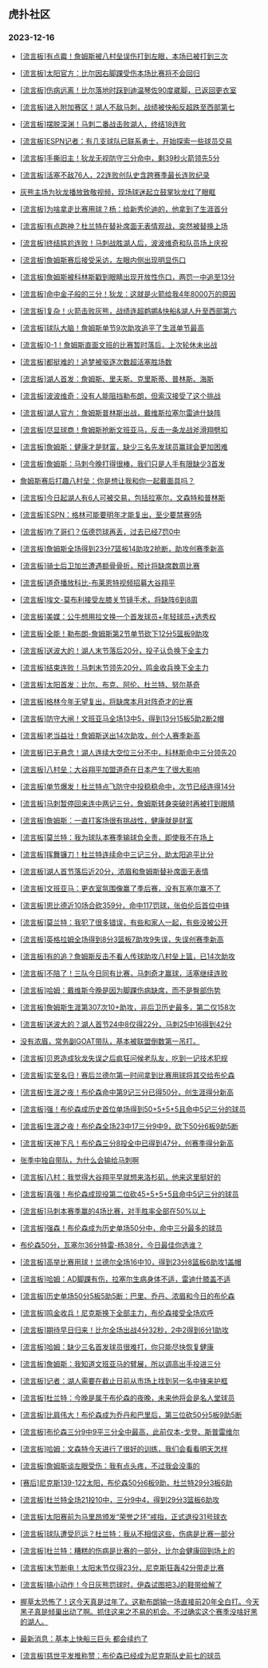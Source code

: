 ## 虎扑社区 
### 2023-12-16

+ [[流言板]有点霉！詹姆斯被八村垒误伤打到左眼，本场已被打到三次](https://bbs.hupu.com/623687824.html)

+ [[流言板]太阳官方：比尔因右脚踝受伤本场比赛将不会回归](https://bbs.hupu.com/623690526.html)

+ [[流言板]伤病远离！比尔落地时踩到迪温琴佐90度崴脚，已返回更衣室](https://bbs.hupu.com/623689941.html)

+ [[流言板]进入附加赛区！湖人不敌马刺，战绩被快船反超跌至西部第七](https://bbs.hupu.com/623689993.html)

+ [[流言板]摆脱深渊！马刺二番战击败湖人，终结18连败](https://bbs.hupu.com/623689096.html)

+ [[流言板]ESPN记者：有几支球队已联系勇士，开始探索一些球员交易](https://bbs.hupu.com/623689836.html)

+ [[流言板]手撕旧主！狄龙无视防守三分命中，剩39秒火箭领先5分](https://bbs.hupu.com/623690150.html)

+ [[流言板]活塞不敌76人，22连败创队史含跨赛季最长连败纪录](https://bbs.hupu.com/623688028.html)

+ [灰熊主场为狄龙播放致敬视频，现场球迷起立鼓掌狄龙红了眼眶](https://bbs.hupu.com/623687428.html)

+ [[流言板]为啥拿走比赛用球？杨：给新秀伦迪的，他拿到了生涯首分](https://bbs.hupu.com/623689394.html)

+ [[流言板]有点跑神？杜兰特在替补席面无表情观战，突然被替换上场](https://bbs.hupu.com/623691093.html)

+ [[流言板]终结尴尬连败！马刺战胜湖人后，波波维奇和队员场上庆祝](https://bbs.hupu.com/623689249.html)

+ [[流言板]詹姆斯赛后接受采访，左眼内侧出现明显伤口](https://bbs.hupu.com/623690322.html)

+ [[流言板]詹姆斯被科林斯戳到眼睛出现开放性伤口，两罚一中追至13分](https://bbs.hupu.com/623686616.html)

+ [[流言板]命中金子般的三分！狄龙：这就是火箭给我4年8000万的原因](https://bbs.hupu.com/623690888.html)

+ [[流言板]复杂！火箭击败灰熊，战绩连超鹈鹕&快船&湖人升至西部第六](https://bbs.hupu.com/623690726.html)

+ [[流言板]球队大脑！詹姆斯单节9次助攻追平了生涯单节最高](https://bbs.hupu.com/623687134.html)

+ [[流言板]0-1！詹姆斯直面文班的比赛暂时落后，上次轮休未出战](https://bbs.hupu.com/623689284.html)

+ [[流言板]都挺难的！追梦被驱逐次数超活塞胜场数](https://bbs.hupu.com/623687504.html)

+ [[流言板]湖人首发：詹姆斯、里夫斯、克里斯蒂、普林斯、海斯](https://bbs.hupu.com/623685338.html)

+ [[流言板]波波维奇：没有人能阻挡勒布朗，但索汉接受了这个挑战](https://bbs.hupu.com/623690513.html)

+ [[流言板]湖人官方：詹姆斯普林斯出战，戴维斯拉塞尔雷迪什缺阵](https://bbs.hupu.com/623685259.html)

+ [[流言板]尽显球商！詹姆斯抢断文班亚马，反击一条龙战斧滑翔劈扣](https://bbs.hupu.com/623685684.html)

+ [[流言板]詹姆斯：健康才是财富，缺少三名先发球员赢球会更加困难](https://bbs.hupu.com/623690284.html)

+ [[流言板]詹姆斯：马刺今晚打得很棒，我们只是人手有限缺少3首发](https://bbs.hupu.com/623690900.html)

+ [詹姆斯赛后打趣八村垒：你是想让我和你一起戴面具吗？](https://bbs.hupu.com/623691642.html)

+ [[流言板]今日起湖人有6人可被交易，包括拉塞尔，文森特和普林斯](https://bbs.hupu.com/623685011.html)

+ [[流言板]ESPN：格林可能要明年才能复出，至少要禁赛9场](https://bbs.hupu.com/623687696.html)

+ [[流言板]咋了哥们？伍德罚球再丢，过去已经7罚0中](https://bbs.hupu.com/623688446.html)

+ [[流言板]詹姆斯全场得到23分7篮板14助攻2抢断，助攻创赛季新高](https://bbs.hupu.com/623689205.html)

+ [[流言板]骑士后卫加兰遭遇额骨骨折，预计将缺席数周比赛](https://bbs.hupu.com/623684937.html)

+ [[流言板]道奇播放科比-布莱恩特视频招募大谷翔平](https://bbs.hupu.com/623685018.html)

+ [[流言板]埃文-莫布利接受左膝关节镜手术，将缺阵6到8周](https://bbs.hupu.com/623684916.html)

+ [[流言板]美媒：公牛想用拉文换一个首发球员+年轻球员+选秀权](https://bbs.hupu.com/623685144.html)

+ [[流言板]全能！勒布朗-詹姆斯第2节单节砍下12分5篮板9助攻](https://bbs.hupu.com/623687073.html)

+ [[流言板]送波大的！湖人末节落后20分，投子认负换下全主力](https://bbs.hupu.com/623688869.html)

+ [[流言板]结束连败！马刺末节领先20分，鸣金收兵换下全主力](https://bbs.hupu.com/623688729.html)

+ [[流言板]太阳首发：比尔、布克、阿伦、杜兰特、努尔基奇](https://bbs.hupu.com/623688237.html)

+ [[流言板]格林今年无望复出，将缺席本月对阵奇才的比赛](https://bbs.hupu.com/623688708.html)

+ [[流言板]防守大闸！文班亚马全场13中5，得到13分15板5助2断2帽](https://bbs.hupu.com/623689331.html)

+ [[流言板]老当益壮！詹姆斯送出14次助攻，创个人赛季新高](https://bbs.hupu.com/623689149.html)

+ [[流言板]已无悬念！湖人连续大空位三分不中，科林斯命中三分领先20](https://bbs.hupu.com/623688615.html)

+ [[流言板]八村垒：大谷翔平加盟道奇在日本产生了很大影响](https://bbs.hupu.com/623691418.html)

+ [[流言板]单节爆发！杜兰特点飞防守中投稳稳命中，次节已经连得14分](https://bbs.hupu.com/623691315.html)

+ [[流言板]马刺暂停回来连中两记三分，詹姆斯转身突破时再被打到眼睛](https://bbs.hupu.com/623686856.html)

+ [[流言板]詹姆斯：一直打客场很有挑战性，健康就是财富](https://bbs.hupu.com/623691255.html)

+ [[流言板]莫兰特：我为球队本赛季输球负全责，即使我不在场上](https://bbs.hupu.com/623685169.html)

+ [[流言板]挥舞镰刀！杜兰特连续命中三记三分，助太阳追平比分](https://bbs.hupu.com/623691264.html)

+ [[流言板]湖人首节落后近20分，浓眉和詹姆斯替补席面无表情](https://bbs.hupu.com/623686043.html)

+ [[流言板]文班亚马：更衣室氛围像赢了季后赛，没有瓦塞尔赢不了](https://bbs.hupu.com/623690747.html)

+ [[流言板]恩比德近10场合砍359分，命中117罚球，张伯伦后首位中锋](https://bbs.hupu.com/623691014.html)

+ [[流言板]莫兰特：我犯了很多错误，有些和家人一起，有些没被公开](https://bbs.hupu.com/623685057.html)

+ [[流言板]英格拉姆全场得到8分3篮板7助攻9失误，失误创赛季新高](https://bbs.hupu.com/623688138.html)

+ [[流言板]有的追？詹姆斯反击不看人传球助攻八村垒上篮，已14次助攻](https://bbs.hupu.com/623688500.html)

+ [[流言板]不陪了！三队今日同有比赛，马刺奇才赢球，活塞继续连败](https://bbs.hupu.com/623690247.html)

+ [[流言板]哈姆：戴维斯今晚是因为脚踝伤病缺席，而不是臀部伤势](https://bbs.hupu.com/623689839.html)

+ [[流言板]詹姆斯生涯第307次10+助攻，非后卫历史最多，第二仅158次](https://bbs.hupu.com/623688117.html)

+ [[流言板]送波大的？湖人首节24中8仅得22分，马刺25中16得到42分](https://bbs.hupu.com/623686218.html)

+ [没有浓眉，常务副GOAT带队，基本被联盟倒数第一吊打。](https://bbs.hupu.com/623688803.html)

+ [[流言板]贝恩造成狄龙失误之后疯狂问候老队友，吃到一记技术犯规](https://bbs.hupu.com/623689402.html)

+ [[流言板]实至名归！赛后兰德尔第一时间拿到比赛用球将其交给布伦森](https://bbs.hupu.com/623692954.html)

+ [[流言板]生涯之夜！布伦森命中第9记三分已得50分，创生涯得分新高](https://bbs.hupu.com/623692815.html)

+ [[流言板]强！布伦森成历史首位单场得到50+5+5+5且命中5记三分的球员](https://bbs.hupu.com/623693169.html)

+ [[流言板]生涯之夜！布伦森全场23中17三分9中9，砍下50分6板9助5断](https://bbs.hupu.com/623692983.html)

+ [[流言板]天神下凡！布伦森三分8投全中已得到47分，创赛季得分新高](https://bbs.hupu.com/623692662.html)

+ [张季中独自带队，为什么会输给马刺啊](https://bbs.hupu.com/623690272.html)

+ [[流言板]八村：我觉得大谷翔平早就想来洛杉矶，他来这里挺好的](https://bbs.hupu.com/623691527.html)

+ [[流言板]真强！布伦森成现役第二位砍45+5+5+5且命中5记三分的球员](https://bbs.hupu.com/623693093.html)

+ [[流言板]马刺本赛季赢的4场比赛，对手胜率全部在50%以上](https://bbs.hupu.com/623692471.html)

+ [[流言板]强森！布伦森成为历史单场50分中，命中三分最多的球员](https://bbs.hupu.com/623693266.html)

+ [布伦森50分，瓦塞尔36分特雷-杨38分，今日最佳你选谁？](https://bbs.hupu.com/623693292.html)

+ [[流言板]高举比赛用球！兰德尔全场16中10，得到23分8篮板6助攻1盖帽](https://bbs.hupu.com/623693120.html)

+ [[流言板]哈姆：AD脚踝有伤，拉塞尔生病身体不适，雷迪什膝盖不适](https://bbs.hupu.com/623692559.html)

+ [[流言板]历史单场50分5板5助5断：巴里、乔丹、浓眉和今日的布伦森](https://bbs.hupu.com/623693394.html)

+ [[流言板]鸣金收兵！尼克斯换下全部主力，布伦森接受全场欢呼](https://bbs.hupu.com/623692893.html)

+ [[流言板]期待早日归来！比尔全场出战4分32秒，2中2得到6分1助攻](https://bbs.hupu.com/623693384.html)

+ [[流言板]哈姆：缺少三名首发球员很难打，你只能尽快恢复健康](https://bbs.hupu.com/623692839.html)

+ [[流言板]詹姆斯：我知道文班亚马的臂展，所以调高出手投进三分](https://bbs.hupu.com/623692147.html)

+ [[流言板]记者：湖人需要在截止日前从市场上找到另一名中锋来护框](https://bbs.hupu.com/623694407.html)

+ [[流言板]杜兰特：今晚是属于布伦森的夜晚，未来他将会是名人堂球员](https://bbs.hupu.com/623694444.html)

+ [[流言板]比肩伟大！布伦森成为乔丹和巴里后，第三位砍50分5板9助5断](https://bbs.hupu.com/623693877.html)

+ [[流言板]布伦森三分9中9平三分全中最高，此前仅本-戈登、斯普雷维尔](https://bbs.hupu.com/623693654.html)

+ [[流言板]哈姆：文森特今天进行了很好的训练，我们会看看明天怎样](https://bbs.hupu.com/623693623.html)

+ [[流言板]詹姆斯谈左眼受伤：我有点头疼，不过我会没事的](https://bbs.hupu.com/623692211.html)

+ [[赛后]尼克斯139-122太阳，布伦森50分6板9助，杜兰特29分3板6助](https://bbs.hupu.com/623692877.html)

+ [[流言板]杜兰特全场21投10中，三分9中4，得到29分3篮板6助攻](https://bbs.hupu.com/623692973.html)

+ [[流言板]太阳赛前为马里昂颁发“荣誉之环”戒指，正式退役31号球衣](https://bbs.hupu.com/623694734.html)

+ [[流言板]球队遭受厄运？杜兰特：我从不相信这些，伤病是比赛一部分](https://bbs.hupu.com/623694988.html)

+ [[流言板]杜兰特：糟糕的伤病是比赛的一部分，比尔会健康回到场上的](https://bbs.hupu.com/623694921.html)

+ [[流言板]末节断电！太阳末节仅得23分，尼克斯狂轰42分带走比赛](https://bbs.hupu.com/623693337.html)

+ [[流言板]搞小动作！今日灰熊罚球时，伊森试图把3J的鞋带给解了](https://bbs.hupu.com/623694701.html)

+ [握草太恐怖了！这今天真是过年了。这勒布朗输一场直接前20年全白打。今天黑子真是倾巢出动了啊。抓住这来之不易的机会。不过确实这个赛季没啥好黑的湖人。](https://bbs.hupu.com/623693558.html)

+ [最新消息：基本上快船三巨头 都会续约了](https://bbs.hupu.com/623691825.html)

+ [[流言板]慈世平发推称赞：布伦森已经成为尼克斯队史前七的球员](https://bbs.hupu.com/623693779.html)

